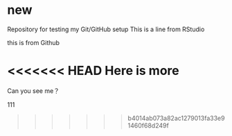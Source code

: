 # new
Repository for testing my Git/GitHub setup
This is a line from RStudio

this is from Github

<<<<<<< HEAD
Here is more
=======
Can you see me？

111
>>>>>>> b4014ab073a82ac1279013fa33e91460f68d249f
